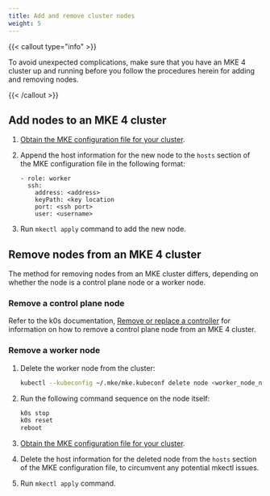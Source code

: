 ```yaml
---
title: Add and remove cluster nodes
weight: 5
---
```


{{< callout type="info" >}}

To avoid unexpected complications, make sure that you have an MKE 4 cluster
up and running before you follow the procedures herein for adding and
removing nodes.

{{< /callout >}}

## Add nodes to an MKE 4 cluster

1. [Obtain the MKE configuration file for your cluster](../get-current-mke-config).

2. Append the host information for the new node to the `hosts` section of the
   MKE configuration file in the following format:

   ```
   - role: worker
     ssh:
       address: <address>
       keyPath: <key location
       port: <ssh port>
       user: <username>
   ```

3. Run `mkectl apply` command to add the new node.

## Remove nodes from an MKE 4 cluster

The method for removing nodes from an MKE cluster differs, depending on whether
the node is a control plane node or a worker node.

### Remove a control plane node

Refer to the k0s documentation, [Remove or replace a controller](https://docs.k0sproject.io/stable/remove_controller/)
for information on how to remove a control plane node from an MKE 4 cluster.

### Remove a worker node

1. Delete the worker node from the cluster:

   ```bash
   kubectl --kubeconfig ~/.mke/mke.kubeconf delete node <worker_node_name>
   ```

2. Run the following command sequence on the node itself:

   ```bash
   k0s stop
   k0s reset
   reboot
   ```
3. [Obtain the MKE configuration file for your cluster](../get-current-mke-config).

4. Delete the host information for the deleted node from the `hosts` section
   of the MKE configuration file, to circumvent any potential mkectl issues.

5. Run `mkectl apply` command.
